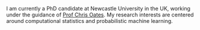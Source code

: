 I am currently a PhD candidate at Newcastle University in the UK, working under the guidance of [Prof Chris Oates](https://oates.work/). My research interests are centered around computational statistics and probabilistic machine learning.
